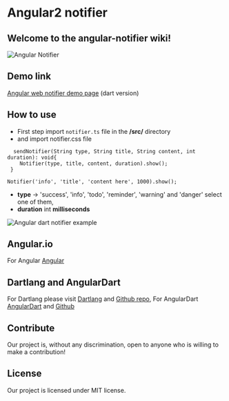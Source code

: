 # Angular2 notifier 
## Welcome to the angular-notifier wiki!

![Angular Notifier](https://woorklab.com/images/angular2notifier.png)

## Demo link

[Angular web notifier demo page](https://augustpi.github.io/angular-dart-notifier/) (dart version)


## How to use

* First step import `notifier.ts` file in the **/src/** directory
* and import notifier.css file 


```
  sendNotifier(String type, String title, String content, int duration): void{
    Notifier(type, title, content, duration).show();
 }
```


```
Notifier('info', 'title', 'content here', 1000).show();
```

* **type** -> 'success', 'info', 'todo', 'reminder', 'warning' and 'danger' select one of them, 
* **duration** int **milliseconds**

![Angular dart notifier example](https://woorklab.com/images/notifier2.png)

## Angular.io

For Angular [Angular](http://angulardart.io)

## Dartlang and AngularDart

For Dartlang please visit [Dartlang](https://www.dartlang.org) and [Github repo](https://github.com/dart-lang),
For AngularDart [AngularDart](http://angulardart.org) and [Github](https://github.com/dart-lang/angular)

## Contribute
Our project is, without any discrimination, open to anyone who is willing to make a contribution!

## License
Our project is licensed under MIT license.
